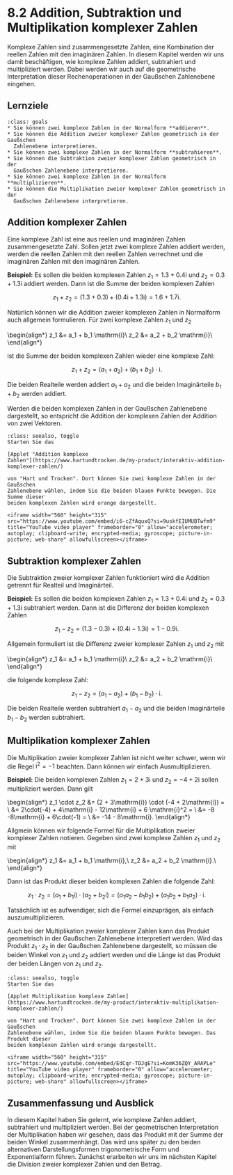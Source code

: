 # 8.2 Addition, Subtraktion und Multiplikation komplexer Zahlen

Komplexe Zahlen sind zusammengesetzte Zahlen, eine Kombination der reellen
Zahlen mit den imaginären Zahlen. In diesem Kapitel werden wir uns damit
beschäftigen, wie komplexe Zahlen addiert, subtrahiert und multipliziert werden.
Dabei werden wir auch auf die geometrische Interpretation dieser
Rechenoperationen in der Gaußschen Zahlenebene eingehen.

## Lernziele

```{admonition} Lernziele
:class: goals
* Sie können zwei komplexe Zahlen in der Normalform **addieren**.
* Sie können die Addition zweier komplexer Zahlen geometrisch in der Gaußschen
  Zahlenebene interpretieren.
* Sie können zwei komplexe Zahlen in der Normalform **subtrahieren**.
* Sie können die Subtraktion zweier komplexer Zahlen geometrisch in der
  Gaußschen Zahlenebene interpretieren.
* Sie können zwei komplexe Zahlen in der Normalform **multiplizieren**.
* Sie können die Multiplikation zweier komplexer Zahlen geometrisch in der
  Gaußschen Zahlenebene interpretieren.
```

## Addition komplexer Zahlen

Eine komplexe Zahl ist eine aus reellen und imaginären Zahlen zusammengesetzte
Zahl. Sollen jetzt zwei komplexe Zahlen addiert werden, werden die reellen
Zahlen mit den reellen Zahlen verrechnet und die imaginären Zahlen mit den
imaginären Zahlen.

**Beispiel:** Es sollen die beiden komplexen Zahlen $z_1 = 1.3 +
0.4\mathrm{i}$ und $z_2 =  0.3 + 1.3\mathrm{i}$ addiert werden. Dann ist die
Summe der beiden komplexen Zahlen

$$z_1 + z_2 = (1.3 + 0.3) + (0.4 \mathrm{i} + 1.3\mathrm{i}) = 1.6 + 1.7
\mathrm{i}.$$

Natürlich können wir die Addition zweier komplexen Zahlen in Normalform auch
allgemein formulieren. Für zwei komplexe Zahlen $z_1$ und $z_2$

\begin{align*}
z_1 &= a_1 + b_1 \mathrm{i}\\
z_2 &= a_2 + b_2 \mathrm{i}\\
\end{align*}

ist die Summe der beiden komplexen Zahlen wieder eine komplexe Zahl:

$$z_1 + z_2 = (a_1 + a_2) + (b_1 + b_2) \cdot \mathrm{i}.$$

Die beiden Realteile werden addiert $a_1 + a_2$ und die beiden Imaginärteile
$b_1 + b_2$ werden addiert.

Werden die beiden komplexen Zahlen in der Gaußschen Zahlenebene dargestellt, so
entspricht die Addition der komplexen Zahlen der Addition von zwei Vektoren.

```{admonition} Interaktiv: Addition komplexe Zahlen von "Hart und Trocken"
:class: seealso, toggle
Starten Sie das

[Applet "Addition komplexe
Zahlen"](https://www.hartundtrocken.de/my-product/interaktiv-addition-komplexer-zahlen/)

von "Hart und Trocken". Dort können Sie zwei komplexe Zahlen in der Gaußschen
Zahlenebene wählen, indem Sie die beiden blauen Punkte bewegen. Die Summe dieser
beiden komplexen Zahlen wird orange dargestellt.
```

```{dropdown} Video "Komplexe Zahlen - Gaußsche Zahlenebene Addition" von Prof. Hoever
<iframe width="560" height="315" src="https://www.youtube.com/embed/i6-cZfAquxQ?si=9uskfEIUMUBTwfm9" title="YouTube video player" frameborder="0" allow="accelerometer;
autoplay; clipboard-write; encrypted-media; gyroscope; picture-in-picture; web-share" allowfullscreen></iframe>
```

## Subtraktion komplexer Zahlen

Die Subtraktion zweier komplexer Zahlen funktioniert wird die Addition getrennt
für Realteil und Imaginärteil.

**Beispiel:** Es sollen die beiden komplexen Zahlen $z_1 = 1.3 + 0.4\mathrm{i}$
und $z_2 =  0.3 + 1.3\mathrm{i}$ subtrahiert werden. Dann ist die Differenz der
beiden komplexen Zahlen

$$z_1 - z_2 = (1.3 - 0.3) + (0.4 \mathrm{i} - 1.3\mathrm{i}) = 1 - 0.9
\mathrm{i}.$$

Allgemein formuliert ist die Differenz zweier komplexer Zahlen $z_1$ und $z_2$ mit

\begin{align*}
z_1 &= a_1 + b_1 \mathrm{i}\\
z_2 &= a_2 + b_2 \mathrm{i}\\
\end{align*}

die folgende komplexe Zahl:

$$z_1 - z_2 = (a_1 - a_2) + (b_1 - b_2) \cdot \mathrm{i}.$$

Die beiden Realteile werden subtrahiert $a_1 - a_2$ und die beiden Imaginärteile
$b_1 - b_2$ werden subtrahiert.

## Multiplikation komplexer Zahlen

Die Multiplikation zweier komplexer Zahlen ist nicht weiter schwer, wenn wir die Regel $\mathrm{i}^2 = -1$ beachten. Dann können wir einfach Ausmultiplizieren.

**Beispiel:** Die beiden komplexen Zahlen $z_1 = 2 + 3\mathrm{i}$ und $z_2 = -4 + 2\mathrm{i}$ sollen multipliziert werden. Dann gilt

\begin{align*}
z_1 \cdot z_2
&= (2 + 3\mathrm{i}) \cdot (-4 + 2\mathrm{i}) = \\
&= 2\cdot(-4) + 4\mathrm{i} - 12\mathrm{i} + 6 \mathrm{i}^2 = \\
&= -8 -8\mathrm{i} + 6\cdot(-1) = \\
&= -14 - 8\mathrm{i}.
\end{align*}

Allgmein können wir folgende Formel für die Multiplikation zweier komplexer
Zahlen notieren. Gegeben sind zwei komplexe Zahlen $z_1$ und $z_2$ mit

\begin{align*}
z_1 &= a_1 + b_1 \mathrm{i},\\
z_2 &= a_2 + b_2 \mathrm{i}.\\
\end{align*}

Dann ist das Produkt dieser beiden komplexen Zahlen die folgende Zahl:

$$z_1 \cdot z_2 = (a_1 + b_1\mathrm{i}) \cdot (a_2 + b_2\mathrm{i}) = (a_1 a_2 -
b_1 b_2) + (a_1 b_2 + b_1 a_2) \cdot\mathrm{i}.$$

Tatsächlich ist es aufwendiger, sich die Formel einzuprägen, als einfach
auszumultiplizieren.

Auch bei der Multiplikation zweier komplexer Zahlen kann das Produkt geometrisch
in der Gaußschen Zahlenebene interpretiert werden. Wird das Produkt $z_1 \cdot
z_2$ in der Gaußschen Zahlenebene dargestellt, so müssen die beiden Winkel von
$z_1$ und $z_2$ addiert werden und die Länge ist das Produkt der beiden Längen
von $z_1$ und $z_2$.

```{admonition} Interaktiv: Multiplikation komplexe Zahlen von "Hart und Trocken"
:class: seealso, toggle
Starten Sie das

[Applet Multiplikation komplexe Zahlen](https://www.hartundtrocken.de/my-product/interaktiv-multiplikation-komplexer-zahlen/)

von "Hart und Trocken". Dort können Sie zwei komplexe Zahlen in der Gaußschen
Zahlenebene wählen, indem Sie die beiden blauen Punkte bewegen. Das Produkt dieser
beiden komplexen Zahlen wird orange dargestellt.
```

```{dropdown} Video "Komplexe Zahlen - Gaußsche Zahlenebene Multiplikation" von Prof. Hoever
<iframe width="560" height="315" src="https://www.youtube.com/embed/EdCqr-TDJgE?si=KomK36ZQY_ARAPLe" title="YouTube video player" frameborder="0" allow="accelerometer;
autoplay; clipboard-write; encrypted-media; gyroscope; picture-in-picture; web-share" allowfullscreen></iframe>
```

## Zusammenfassung und Ausblick

In diesem Kapitel haben Sie gelernt, wie komplexe Zahlen addiert, subtrahiert
und multipliziert werden. Bei der geometrischen Interpretation der
Multiplikation haben wir gesehen, dass das Produkt mit der Summe der beiden
Winkel zusammenhängt. Das wird uns später zu den beiden alternativen
Darstellungsformen trigonometrische Form und Exponentialform führen. Zunächst
erarbeiten wir uns im nächsten Kapitel die Division zweier komplexer Zahlen und
den Betrag.
